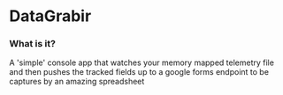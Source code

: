 # DataGrabir
### What is it?
A 'simple' console app that watches your memory mapped telemetry file and then pushes the tracked fields up to a google forms endpoint to be captures by an amazing spreadsheet